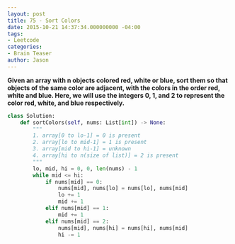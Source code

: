 ```yaml
---
layout: post
title: 75 - Sort Colors
date: 2015-10-21 14:37:34.000000000 -04:00
tags:
- Leetcode
categories:
- Brain Teaser
author: Jason
---
```

**Given an array with n objects colored red, white or blue, sort them so that objects of the same color are adjacent, with the colors in the order red, white and blue. Here, we will use the integers 0, 1, and 2 to represent the color red, white, and blue respectively.**

``` python
class Solution:
    def sortColors(self, nums: List[int]) -> None:
        """
        1. array[0 to lo-1] = 0 is present
        2. array[lo to mid-1] = 1 is present
        3. array[mid to hi-1] = unknown
        4. array[hi to n(size of list)] = 2 is present
        """
        lo, mid, hi = 0, 0, len(nums) - 1
        while mid <= hi:
            if nums[mid] == 0:
                nums[mid], nums[lo] = nums[lo], nums[mid]
                lo += 1
                mid += 1
            elif nums[mid] == 1:
                mid += 1
            elif nums[mid] == 2:
                nums[mid], nums[hi] = nums[hi], nums[mid]
                hi -= 1
```
